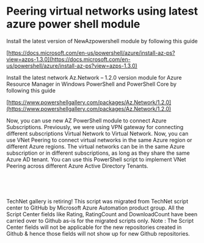 ﻿Peering virtual networks using latest azure power shell module
==============================================================

            

Install the latest version of NewAzpowershell module by following this guide


[https://docs.microsoft.com/en-us/powershell/azure/install-az-ps?view=azps-1.3.0](https://docs.microsoft.com/en-us/powershell/azure/install-az-ps?view=azps-1.3.0)


Install the latest network Az.Network – 1.2.0 version module for Azure Resource Manager in Windows PowerShell and PowerShell Core by following this guide


[https://www.powershellgallery.com/packages/Az.Network/1.2.0](https://www.powershellgallery.com/packages/Az.Network/1.2.0)


Now, you can use new AZ PowerShell module to connect Azure Subscriptions. Previously, we were using VPN gateway for connecting different subscriptions Virtual Network to Virtual Network. Now, you can use VNet Peering to connect virtual networks in the same
 Azure region or different Azure regions. The virtual networks can be in the same Azure subscription or in different subscriptions, as long as they share the same Azure AD tenant. You can use this PowerShell script to implement VNet Peering across different
 Azure Active Directory Tenants.


 

 

        
    
TechNet gallery is retiring! This script was migrated from TechNet script center to GitHub by Microsoft Azure Automation product group. All the Script Center fields like Rating, RatingCount and DownloadCount have been carried over to Github as-is for the migrated scripts only. Note : The Script Center fields will not be applicable for the new repositories created in Github & hence those fields will not show up for new Github repositories.
